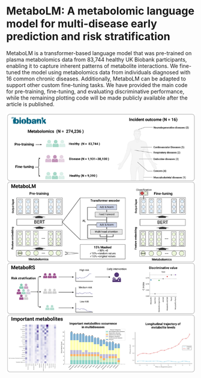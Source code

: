MetaboLM: A metabolomic language model for multi-disease early prediction and risk stratification
=====
MetaboLM is a transformer-based language model that was pre-trained on plasma metabolomics data from 83,744 healthy UK Biobank participants, enabling it to capture inherent patterns of metabolite interactions. We fine-tuned the model using metabolomics data from individuals diagnosed with 16 common chronic diseases. Additionally, MetaboLM can be adapted to support other custom fine-tuning tasks. We have provided the main code for pre-training, fine-tuning, and evaluating discriminative performance, while the remaining plotting code will be made publicly available after the article is published.

![](https://github.com/Qiu-Shizheng/MetaboLM/blob/main/Figure/Figure%201.jpeg)
